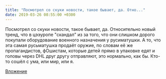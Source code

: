 ```yaml
---
title: "Посмотрел со скуки новости, такое бывает, да. Отно..."
date: 2019-03-26 08:55:00 +0300
---
```


Посмотрел со скуки новости, такое бывает, да. Относительно новый тренд, что в цээуропе "скандал" из за того, что они слишком дорого покупали оборудование военного назначения у русиматушки.  А то, что эта самая русьматушка продаёт оружие, по словам её же пропагандистов, фОшистам, которые детей прямо в упаковке едят и головы через DHL друг другу отправляют, это нормально, как бы. Кто-то сошёл с ума, или мир, или я.

[Вложение](/assets/vk_photos/3/mWeLLhKJqx0.jpg)
